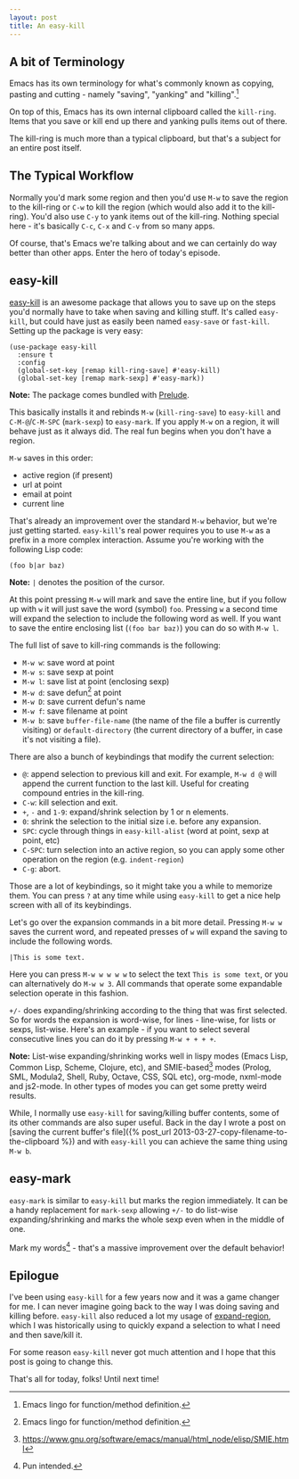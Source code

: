 ```yaml
---
layout: post
title: An easy-kill
---
```


## A bit of Terminology

Emacs has its own terminology for what's commonly known as copying,
pasting and cutting - namely "saving", "yanking" and "killing".[^1]

On top of this, Emacs has its own internal clipboard called the `kill-ring`.
Items that you save or kill end up there and yanking pulls items
out of there.

The kill-ring is much more than a typical clipboard, but that's a
subject for an entire post itself.

<!--more-->

## The Typical Workflow

Normally you'd mark some region and then you'd use `M-w` to save the
region to the kill-ring or `C-w` to kill the region (which would also
add it to the kill-ring). You'd also use `C-y` to yank items out of
the kill-ring. Nothing special here - it's basically `C-c`, `C-x` and
`C-v` from so many apps.

Of course, that's Emacs we're talking about and we can certainly do way better
than other apps. Enter the hero of today's episode.

## easy-kill

[easy-kill](https://github.com/leoliu/easy-kill) is an awesome package
that allows you to save up on the steps you'd normally have to take
when saving and killing stuff. It's called `easy-kill`, but could have
just as easily been named `easy-save` or `fast-kill`. Setting up the
package is very easy:

``` emacs-lisp
(use-package easy-kill
  :ensure t
  :config
  (global-set-key [remap kill-ring-save] #'easy-kill)
  (global-set-key [remap mark-sexp] #'easy-mark))
```

**Note:** The package comes bundled with [Prelude](https://github.com/bbatsov/prelude).

This basically installs it and rebinds `M-w` (`kill-ring-save`) to
`easy-kill` and `C-M-@`/`C-M-SPC` (`mark-sexp`) to `easy-mark`. If you
apply `M-w` on a region, it will behave just as it always did. The
real fun begins when you don't have a region.

`M-w` saves in this order:

* active region (if present)
* url at point
* email at point
* current line

That's already an improvement over the standard `M-w` behavior, but we're just getting
started. `easy-kill`'s real power requires you to use `M-w` as a prefix in a more complex
interaction. Assume you're working with the following Lisp code:

``` emacs-lisp
(foo b|ar baz)
```

**Note:** `|` denotes the position of the cursor.

At this point pressing `M-w` will mark and save the entire line, but
if you follow up with `w` it will just save the word (symbol)
`foo`. Pressing `w` a second time will expand the selection to include
the following word as well. If you want to save the entire enclosing
list (`(foo bar baz)`) you can do so with `M-w l`.

The full list of save to kill-ring commands is the following:

* `M-w w`: save word at point
* `M-w s`: save sexp at point
* `M-w l`: save list at point (enclosing sexp)
* `M-w d`: save defun[^1] at point
* `M-w D`: save current defun's name
* `M-w f`: save filename at point
* `M-w b`: save `buffer-file-name` (the name of the file a buffer is
  currently visiting) or `default-directory` (the current directory of
  a buffer, in case it's not visiting a file).

There are also a bunch of keybindings that modify the current selection:

* `@`: append selection to previous kill and exit. For example, `M-w d @` will append the current function to the last kill. Useful for creating compound entries in the kill-ring.
* `C-w`: kill selection and exit.
* `+`, `-` and `1-9`: expand/shrink selection by 1 or n elements.
* `0`: shrink the selection to the initial size i.e. before any expansion.
* `SPC`: cycle through things in `easy-kill-alist` (word at point, sexp at point, etc)
* `C-SPC`: turn selection into an active region, so you can apply some other operation on the region (e.g. `indent-region`)
* `C-g`: abort.

Those are a lot of keybindings, so it might take you a while to
memorize them. You can press `?` at any time while using `easy-kill`
to get a nice help screen with all of its keybindings.

Let's go over the expansion commands in a bit more detail.
Pressing `M-w w` saves the current word, and repeated presses of `w` will expand the saving to
include the following words.

```
|This is some text.
```

Here you can press `M-w w w w w` to select the text `This is some text`,
or you can alternatively do `M-w w 3`. All commands that operate some
expandable selection operate in this fashion.

`+/-` does expanding/shrinking according to the thing that was first
selected. So for words the expansion is word-wise, for lines -
line-wise, for lists or sexps, list-wise. Here's an example - if you want to select
several consecutive lines you can do it by pressing `M-w + + + +`.

**Note:** List-wise expanding/shrinking works well in lispy modes
(Emacs Lisp, Common Lisp, Scheme, Clojure, etc), and SMIE-based[^2]
modes (Prolog, SML, Modula2, Shell, Ruby, Octave, CSS, SQL etc),
org-mode, nxml-mode and js2-mode. In other types of modes you can get
some pretty weird results.

While, I normally use `easy-kill` for saving/killing buffer contents,
some of its other commands are also super useful. Back in the day I
wrote a post on [saving the current buffer's file]({% post_url
2013-03-27-copy-filename-to-the-clipboard %}) and with `easy-kill` you
can achieve the same thing using `M-w b`.

## easy-mark

`easy-mark` is similar to `easy-kill` but marks the region immediately. It
can be a handy replacement for `mark-sexp` allowing `+/-` to do list-wise
expanding/shrinking and marks the whole sexp even when in the middle
of one.

Mark my words[^3] - that's a massive improvement over the default
behavior!

## Epilogue

I've been using `easy-kill` for a few years now and it was a game
changer for me. I can never imagine going back to the way I was doing
saving and killing before. `easy-kill` also reduced a lot my usage of
[expand-region](https://github.com/magnars/expand-region.el), which I
was historically using to quickly expand a selection to what I need
and then save/kill it.

For some reason `easy-kill` never got much attention and I hope
that this post is going to change this.

That's all for today, folks! Until next time!

[^1]: Emacs lingo for function/method definition.
[^2]: <https://www.gnu.org/software/emacs/manual/html_node/elisp/SMIE.html>
[^3]: Pun intended.
